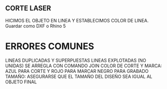 ## CORTE LASER
HICIMOS EL OBJETO EN LINEA Y ESTABLECIMOS COLOR DE LINEA.
Guardar como DXF o Rhino 5
# ERRORES COMUNES
LINEAS DUPLICADAS Y SUPERPUESTAS
LINEAS EXPLOTADAS (NO UNIDAS) SE ARREGLA CON COMANDO JOIN
COLOR DE CORTE Y MARCA: AZUL PARA CORTE Y ROJO PARA MARCAR
NEGRO PARA GRABADO
TAMAÑO: ASEGURARSE QUE EL TAMAÑO DEL DISEÑO SEA IGUAL AL OBJETO FINAL
